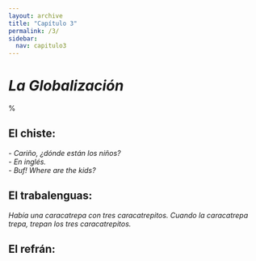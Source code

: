 ```yaml
---
layout: archive
title: "Capítulo 3"
permalink: /3/
sidebar:
  nav: capitulo3
---
```


# _La Globalización_

%


## El chiste:

_\- Cariño, ¿dónde están los niños?   
\- En inglés.   
\- Buf! Where are the kids?_   


## El trabalenguas:

_Había una caracatrepa
con tres caracatrepitos.
Cuando la caracatrepa trepa,
trepan los tres caracatrepitos._


## El refrán:
